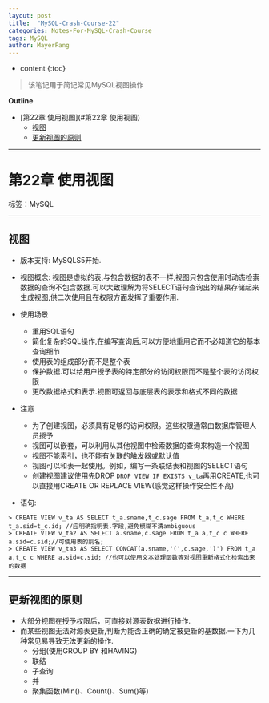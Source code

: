 ```yaml
---
layout: post
title:  "MySQL-Crash-Course-22"
categories: Notes-For-MySQL-Crash-Course
tags: MySQL
author: MayerFang
---
```


* content
{:toc}

>该笔记用于简记常见MySQL视图操作




**Outline**

- [第22章 使用视图](#第22章 使用视图)
	- [视图](#视图)
	- [更新视图的原则](#更新视图的原则)




---

# 第22章 使用视图

标签：MySQL

---

## 视图

- 版本支持: MySQLS5开始.
- 视图概念: 视图是虚拟的表,与包含数据的表不一样,视图只包含使用时动态检索数据的查询不包含数据.可以大致理解为将SELECT语句查询出的结果存储起来生成视图,供二次使用且在权限方面发挥了重要作用.
- 使用场景
	- 重用SQL语句
	- 简化复杂的SQL操作,在编写查询后,可以方便地重用它而不必知道它的基本查询细节
	- 使用表的组成部分而不是整个表
	- 保护数据.可以给用户授予表的特定部分的访问权限而不是整个表的访问权限
	- 更改数据格式和表示.视图可返回与底层表的表示和格式不同的数据
- 注意
	- 为了创建视图，必须具有足够的访问权限。这些权限通常由数据库管理人员授予
	- 视图可以嵌套，可以利用从其他视图中检索数据的查询来构造一个视图 
	- 视图不能索引，也不能有关联的触发器或默认值
	- 视图可以和表一起使用。例如，编写一条联结表和视图的SELECT语句
	- 创建视图建议使用先DROP `DROP VIEW IF EXISTS v_ta`再用CREATE,也可以直接用CREATE OR REPLACE VIEW(感觉这样操作安全性不高)

- 语句: 
```
> CREATE VIEW v_ta AS SELECT t_a.sname,t_c.sage FROM t_a,t_c WHERE t_a.sid=t_c.id; //应明确指明表.字段,避免模糊不清ambiguous
> CREATE VIEW v_ta2 AS SELECT a.sname,c.sage FROM t_a a,t_c c WHERE a.sid=c.sid;//可使用表的别名;
> CREATE VIEW v_ta3 AS SELECT CONCAT(a.sname,'(',c.sage,')') FROM t_a a,t_c c WHERE a.sid=c.sid; //也可以使用文本处理函数等对视图重新格式化检索出来的数据
```

---

## 更新视图的原则

- 大部分视图在授予权限后，可直接对源表数据进行操作.
- 而某些视图无法对源表更新,判断为能否正确的确定被更新的基数据.一下为几种常见易导致无法更新的操作.
	- 分组(使用GROUP BY 和HAVING)
	- 联结
	- 子查询
	- 并
	- 聚集函数(Min()、Count()、Sum()等)